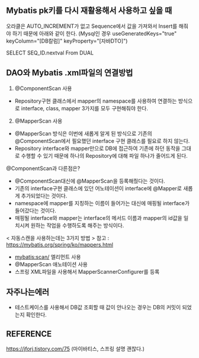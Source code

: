 ## Mybatis pk키를 다시 재활용해서 사용하고 싶을 때

오라클은 AUTO_INCREMENT가 없고 Sequence에서 값을 가져와서 Insert를 해줘야 하기 때문에 아래와 같이 한다.
(Mysql인 경우 useGeneratedKeys="true" keyColumn="[DB칼럼]" keyProperty="[자바DTO]")

<selectKey keyProperty="id" resultClass="int">
  SELECT SEQ_ID.nextval From DUAL
</selectKey>

## DAO와 Mybatis .xml파일의 연결방법

1. @ComponentScan 사용

- Repository구현 클래스에서 mapper의 namespace를 사용하여 연결하는 방식으로 interface, class, mapper 3가지를 모두 구현해줘야 한다.

2. @MapperScan 사용

- @MapperScan 방식은 이번에 새롭게 알게 된 방식으로 기존의 @ComponentScan에서 필요했던 interface 구현 클래스를 필요로 하지 않는다.
- Repository interface와 mapper만으로 DB에 접근하여 기존에 하던 동작을 그대로 수행할 수 있기 때문에 하나의 Repository에 대해 파일 하나가 줄어드게 된다.

@ComponentScan과 다른점은?

- @ComponentScan대신에 @MapperScan을 등록해줬다는 것이다.
- 기존의 interface구현 클래스에 있던 어노테이션이 interface에 @Mapper로 새롭게 추가되었다는 것이다.
- namespace에 mapper를 지칭하는 이름이 들어가는 대신에 매핑될 interface가 들어갔다는 것이다.
- 매핑될 interface와 mapper는 interface의 메서드 이름과 mapper의 id값을 일치시켜 원하는 작업을 수행하도록 해주는 방식이다.

< 자동스캔을 사용하는데는 3가지 방법 >
참고 : https://mybatis.org/spring/ko/mappers.html

- <mybatis:scan/> 엘리먼트 사용
- @MapperScan 애노테이션 사용
- 스프링 XML파일을 사용해서 MapperScannerConfigurer를 등록

## 자주나는에러

- 테스트케이스를 사용해서 DB값 조회할 때 값이 안나오는 경우는 DB의 커밋이 되었는지 확인한다.

## REFERENCE

https://jforj.tistory.com/75 (마이바티스, 스프링 설명 괜찮다.)
